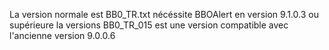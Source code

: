 La version normale est BB0_TR.txt nécéssite BBOAlert en version 9.1.0.3 ou supérieure
la versions BB0_TR_015 est une version compatible avec l'ancienne version 9.0.0.6
